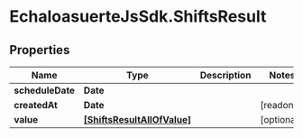 # EchaloasuerteJsSdk.ShiftsResult

## Properties

Name | Type | Description | Notes
------------ | ------------- | ------------- | -------------
**scheduleDate** | **Date** |  | 
**createdAt** | **Date** |  | [readonly] 
**value** | [**[ShiftsResultAllOfValue]**](ShiftsResultAllOfValue.md) |  | [optional] 


